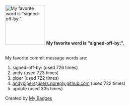 <img src="https://my-badges.github.io/my-badges/favorite-word.png" alt="My favorite word is &quot;signed-off-by:&quot;." title="My favorite word is &quot;signed-off-by:&quot;." width="128">
<strong>My favorite word is &quot;signed-off-by:&quot;.</strong>
<br><br>

My favorite commit message words are:

1. signed-off-by: (used 726 times)
2. andy (used 723 times)
3. piper (used 722 times)
4. <andypiper@users.noreply.github.com> (used 722 times)
5. update (used 335 times)


Created by <a href="https://github.com/my-badges/my-badges">My Badges</a>